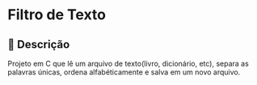 # Filtro de Texto

## 🚀 Descrição

Projeto em C que lê um arquivo de texto(livro, dicionário, etc), separa as palavras únicas, ordena alfabéticamente e salva em um novo arquivo.
